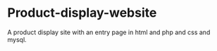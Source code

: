 # Product-display-website
A product display site with an entry page in html and php and css and mysql.
